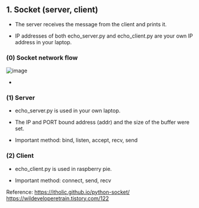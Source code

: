 ## 1. Socket (server, client)

+ The server receives the message from the client and prints it.

+ IP addresses of both echo_server.py and echo_client.py are your own IP address in your laptop.

### (0) Socket network flow

![image](https://img1.daumcdn.net/thumb/R1280x0/?scode=mtistory2&fname=https%3A%2F%2Fblog.kakaocdn.net%2Fdn%2FlRcp2%2FbtrrEUFw62k%2F5TBTR9g3jnvOWB3gDL0d31%2Fimg.jpg)

+ 

### (1) Server

+ echo_server.py is used in your own laptop.

+ The IP and PORT bound address (addr) and the size of the buffer were set.

+ Important method: bind, listen, accept, recv, send

### (2) Client

+ echo_client.py is used in raspberry pie.

+ Important method: connect, send, recv

Reference:
https://itholic.github.io/python-socket/
https://wildeveloperetrain.tistory.com/122
